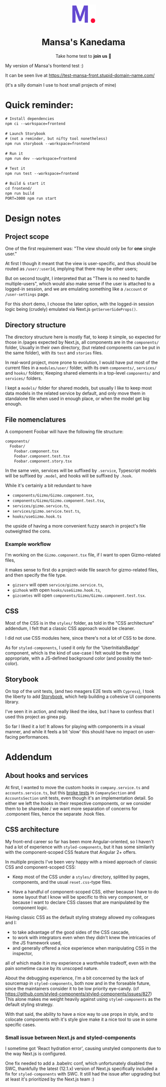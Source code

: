 <p align="center"><a href="https://github.com/MansaGroup/kanedama" target="blank"><img src="./.github/assets/logo.png" width="80" alt="Mansa's Logo" /></a></p>
<h1 align="center">Mansa's Kanedama</h1>
<p align="center">Take home test to <b>join us</b> 💜</p>


My version of Mansa's frontend test :)

It can be seen live at https://test-mansa-front.stupid-domain-name.com/

(it's a silly domain I use to host small projects of mine)


# Quick reminder:

```
# Install dependencies
npm ci --workspace=frontend

# Launch Storybook
# (not a reminder, but nifty tool nonetheless)
npm run storybook --workspace=frontend

# Run it
npm run dev --workspace=frontend

# Test it
npm run test --workspace=frontend

# Build & start it
cd frontend/
npm run build
PORT=3000 npm run start
```

# Design notes

## Project scope

One of the first requirement was: "The view should only be for **one** single user."

At first I though it meant that the view is user-specific,
and thus should be routed as `/user/:userId`, implying that there may
be other users;

But on second tought, I interpreted that as "There is no need to handle multiple-users",
which would also make sense if the user is attached to a logged-in session,
and we are emulating something like a `/account` or `/user-settings` page.

For this short demo, I choose the later option,
with the logged-in session logic being (crudely) emulated
via Next.js `getServerSideProps()`.


## Directory structure

The directory structure here is mostly flat, to keep it simple,
so expected for those in  /pages expected by Next.js,
all components are in the `components/` folder,
Usually in their own directory, (but related components can be put in the same folder),
with its `test` and `stories` files.

In real-word project, more prone to evolution,
I would have put most of the current files in a `modules/user/` folder,
with its own `components/`, `services/` and `hooks/` folders;
Keeping shared elements in a top-level `components/` and `services/` folders.

I kept a `models/` folder for shared models, but usually I like to keep most
data models in the related service by default, and only move them in standalone file
when used in enough place, or when the model get big enough.


## File nomenclatures

A component Foobar will have the following file structure:
```
components/
  Foobar/
    Foobar.component.tsx
    Foobar.component.test.tsx
    Foobar.component.story.tsx
```

In the same vein, services will be suffixed by `.service`,
Typescript models will be suffixed by `.model`,
and hooks will be suffixed by `.hook`.

While it's certainly a bit redundant to have
 - `components/Gizmo/Gizmo.component.tsx`,
 - `components/Gizmo/Gizmo.component.test.tsx`,
 - `services/gizmo.service.ts`,
 - `services/gizmo.service.test.ts`,
 - `hooks/useGizmo.hook.ts`

the upside of having a more convenient fuzzy search in project's file
outweighted the cons.


### Example workflow

I'm working on the `Gizmo.component.tsx` file, if I want to open Gizmo-related files,

it makes sense to first do a project-wide file search for gizmo-related files, and then specify the file type.

 - `gizserv` will open `service/gizmo.service.ts`,
 - `gizhook` with open `hooks/useGizmo.hook.ts`,
 - `gizcomtes` will open `components/Gizmo/Gizmo.component.test.tsx`.


## CSS

Most of the CSS is in the `styles/` folder,
as told in the "CSS architecture" addendum, I felt that a classic CSS approach
would be cleaner.

I did not use CSS modules here, since there's not a lot of CSS
to be done.

As for `styled-components`, I used it only for the 'UserInitialsBadge' component,
which is the kind of use-case I felt would be the most appropriate,
with a JS-defined background color (and possibly the text-color).


## Storybook

On top of the unit tests, (and two meagers E2E tests with `Cypress`),
I took the liberty to add [Storybook](https://storybook.js.org/), which help
building a cohesive UI components library.

I've seen it in action, and really liked the idea,
but I have to confess that I used this project as ginea pig.

So far I liked it a lot! It allows for playing with components in a visual manner,
and while it feels a bit 'slow' this should have no impact on user-facing performances.


# Addendum

## About hooks and services

At first, I wanted to move the custom hooks in `company.service.ts` and `accounts.service.ts`,
but this [broke tests](https://medium.com/welldone-software/jest-how-to-mock-a-function-call-inside-a-module-21c05c57a39f)
in `CompanySection` and `AccountsSection` unit tests, even though it's an implementation detail.
So either we left the hooks in their respective components, or we consider them to be shareable /
we want more separation of concerns for .component files, hence the separate .hook files.


## CSS architecture

My front-end career so far has been more Angular-oriented,
so I haven't had a lot of experience with `styled-components`,
but it has some similarity with the component-scoped CSS feature
that Angular 2+ offers.

In multiple projects I've been very happy with a mixed approach
of classic CSS and component-scoped CSS:

 - Keep most of the CSS under a `styles/` directory,
 splitted by pages, components, and the usual `reset.css`-type files.

 - Have a handful of component-scoped CSS, either because I have to
 do some layout that I know will be specific to this very component,
 or because I want to declare CSS classes that are manipulated by the
 component logic.


Having classic CSS as the default styling strategy allowed my colleagues and I:
 - to take advantage of the good sides of the CSS cascade,
 - to work with integrators even when they didn't knew the
 intricacies of the JS framework used,
 - and generally offered a nice experience when manipulating CSS in the inspector,

all of which made it in my experience a worthwhile tradeoff, even with the pain sometime cause by its unscoped nature.


About the debugging experience, I'm a bit concerned by the lack of sourcemap in `styled-components`, both now and in the forseable future, since the maintainers consider it to be low priority eye-candy.
(cf https://github.com/styled-components/styled-components/issues/827)
This alone makes me weight heavily against using `styled-components` as the default styling strategy.


With that said, the ability to have a nice way to use props in style,
and to colocate components with it's style give make it a nice tool
to use in some specific cases.



### Small issue between Next.js and styled-components

I sometime got 'React hydration error', causing unstyled components due
to the way Next.js is configured.

One fix needed to add a .babelrc conf, which unfortunately disabled the SWC, thankfully the latest (12.1.x) version of Next.js specifically included a fix for `styled-components` with SWC. It still had the issue after upgrading but
at least it's prioritized by the Next.js team :)



